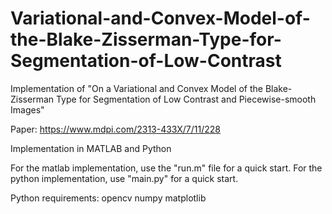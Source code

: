 # Variational-and-Convex-Model-of-the-Blake-Zisserman-Type-for-Segmentation-of-Low-Contrast
Implementation of "On a Variational and Convex Model of the Blake-Zisserman Type for Segmentation of Low Contrast and Piecewise-smooth Images"

Paper: https://www.mdpi.com/2313-433X/7/11/228

Implementation in MATLAB and Python

For the matlab implementation, use the "run.m" file for a quick start.
For the python implementation, use "main.py" for a quick start.


Python requirements:
opencv
numpy
matplotlib
